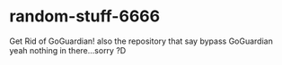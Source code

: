 # random-stuff-6666
Get Rid of GoGuardian! also the repository that say bypass GoGuardian yeah nothing in there…sorry ?D

